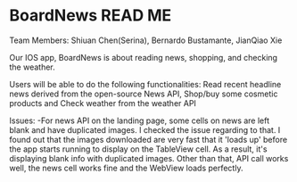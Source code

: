 # BoardNews READ ME

Team Members: Shiuan Chen(Serina), Bernardo Bustamante, JianQiao Xie

Our IOS app, BoardNews is about reading news, shopping, and checking the weather.

Users will be able to do the following functionalities: 
Read recent headline news derived from the open-source News API,
Shop/buy some cosmetic products and
Check weather from the weather API

Issues:
-For news API on the landing page, some cells on news are left blank and have duplicated images. I checked the issue regarding to that. I found out that the images downloaded are very fast that it 'loads up' before the app starts running to display on the TableView cell. As a result, it's displaying blank info with duplicated images. Other than that, API call works well, the news cell works fine and the WebView loads perfectly.
